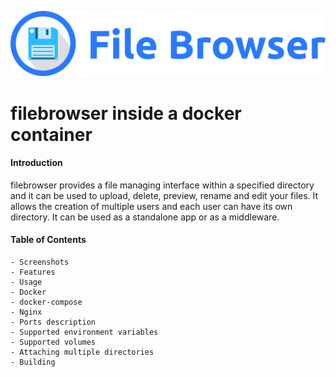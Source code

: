 ![filebrowser-logo](https://raw.githubusercontent.com/filebrowser/logo/master/banner.png)

# filebrowser inside a docker container

#### Introduction
filebrowser provides a file managing interface within a specified directory and it can be used to upload, delete, preview, rename and edit your files. It allows the creation of multiple users and each user can have its own directory. It can be used as a standalone app or as a middleware.

#### Table of Contents

    - Screenshots
    - Features
    - Usage
    - Docker
    - docker-compose
    - Nginx
    - Ports description
    - Supported environment variables
    - Supported volumes
    - Attaching multiple directories
    - Building
